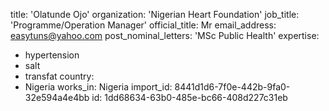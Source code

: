 title: 'Olatunde Ojo'
organization: 'Nigerian Heart Foundation'
job_title: 'Programme/Operation Manager'
official_title: Mr
email_address: easytuns@yahoo.com
post_nominal_letters: 'MSc Public Health'
expertise:
  - hypertension
  - salt
  - transfat
country:
  - Nigeria
works_in: Nigeria
import_id: 8441d1d6-7f0e-442b-9fa0-32e594a4e4bb
id: 1dd68634-63b0-485e-bc66-408d227c31eb
